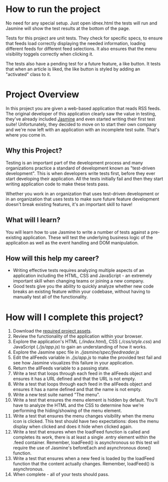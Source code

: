 # How to run the project
No need for any special setup. Just open idnex.html  the tests will run and Jasmine will show the test results at the bottom of the page.

Tests for this project are unit tests. They check for specific specs, to ensure that feeds load correctly displaying the needed information, loading different feeds for different feed selections. It also ensures that the menu visibility toggels correctly when clicking it.

The tests also have a pending test for a future feature, a like button. It tests that when an article is liked, the like button is styled by adding an "activated" class to it.

# Project Overview

In this project you are given a web-based application that reads RSS feeds. The original developer of this application clearly saw the value in testing, they've already included [Jasmine](http://jasmine.github.io/) and even started writing their first test suite! Unfortunately, they decided to move on to start their own company and we're now left with an application with an incomplete test suite. That's where you come in.


## Why this Project?

Testing is an important part of the development process and many organizations practice a standard of development known as "test-driven development". This is when developers write tests first, before they ever start developing their application. All the tests initially fail and then they start writing application code to make these tests pass.

Whether you work in an organization that uses test-driven development or in an organization that uses tests to make sure future feature development doesn't break existing features, it's an important skill to have!


## What will I learn?

You will learn how to use Jasmine to write a number of tests against a pre-existing application. These will test the underlying business logic of the application as well as the event handling and DOM manipulation.


## How will this help my career?

* Writing effective tests requires analyzing multiple aspects of an application including the HTML, CSS and JavaScript - an extremely important skill when changing teams or joining a new company.
* Good tests give you the ability to quickly analyze whether new code breaks an existing feature within your codebase, without having to manually test all of the functionality.


# How will I complete this project?

1. Download the [required project assets](http://github.com/udacity/frontend-nanodegree-feedreader).
2. Review the functionality of the application within your browser.
3. Explore the application's HTML (*./index.html*), CSS (*./css/style.css*) and JavaScript (*./js/app.js*) to gain an understanding of how it works.
4. Explore the Jasmine spec file in *./jasmine/spec/feedreader.js*
5. Edit the allFeeds variable in *./js/app.js* to make the provided test fail and see how Jasmine visualizes this failure in your application.
6. Return the allFeeds variable to a passing state.
7. Write a test that loops through each feed in the allFeeds object and ensures it has a URL defined and that the URL is not empty.
8. Write a test that loops through each feed in the allFeeds object and ensures it has a name defined and that the name is not empty.
9. Write a new test suite named "The menu".
10. Write a test that ensures the menu element is hidden by default. You'll have to analyze the HTML and the CSS to determine how we're performing the hiding/showing of the menu element.
11. Write a test that ensures the menu changes visibility when the menu icon is clicked. This test should have two expectations: does the menu display when clicked and does it hide when clicked again.
12. Write a test that ensures when the loadFeed function is called and completes its work, there is at least a single .entry element within the .feed container. Remember, loadFeed() is asynchronous so this test wil require the use of Jasmine's beforeEach and asynchronous done() function.
13. Write a test that ensures when a new feed is loaded by the loadFeed function that the content actually changes. Remember, loadFeed() is asynchronous.
14. When complete - all of your tests should pass.
